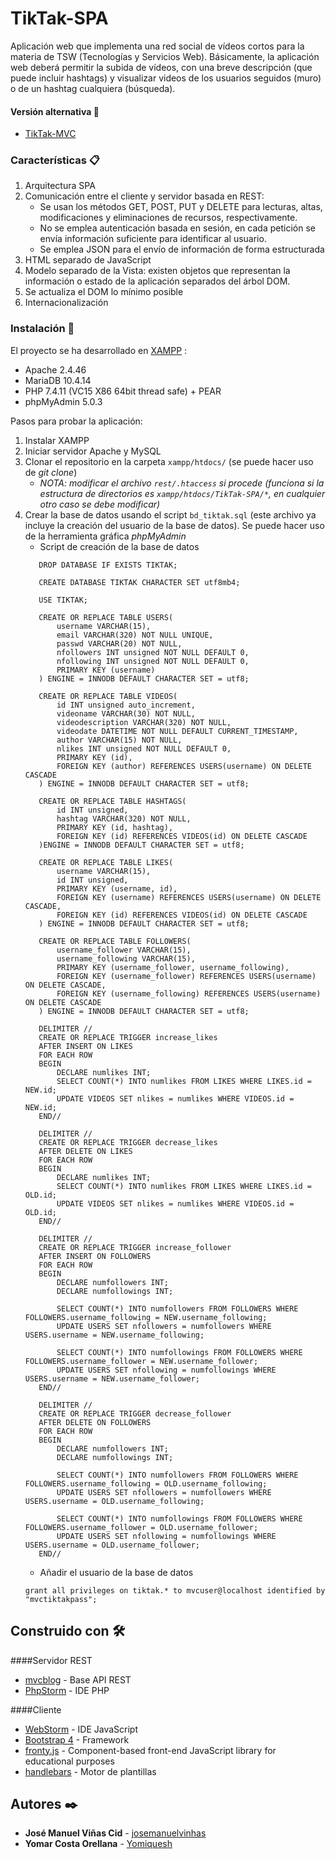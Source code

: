 # TikTak-SPA

Aplicación web que implementa una red social de vídeos cortos para la materia de TSW (Tecnologías y Servicios Web). Básicamente, la aplicación web deberá permitir la subida de vídeos, con una breve descripción (que puede incluir hashtags) y visualizar videos de los usuarios seguidos (muro) o de un hashtag cualquiera (búsqueda).

#### Versión alternativa :link:

+ [TikTak-MVC](https://github.com/josemanuelvinhas/TikTak-MVC)

### Características :clipboard:

1. Arquitectura SPA
2. Comunicación entre el cliente y servidor basada en REST:
    * Se usan los métodos GET, POST, PUT y DELETE para lecturas, altas, modificaciones y eliminaciones de recursos, respectivamente.
    * No se emplea autenticación basada en sesión, en cada petición se envía información suficiente para identificar al usuario.
    * Se emplea JSON para el envío de información de forma estructurada
3. HTML separado de JavaScript
4. Modelo separado de la Vista: existen objetos que representan la información o estado de la aplicación separados del árbol DOM.
5. Se actualiza el DOM lo mínimo posible
6. Internacionalización
            
### Instalación :wrench:

El proyecto se ha desarrollado en [XAMPP](https://www.apachefriends.org/) :

  + Apache 2.4.46
  + MariaDB 10.4.14
  + PHP 7.4.11 (VC15 X86 64bit thread safe) + PEAR
  + phpMyAdmin 5.0.3

Pasos para probar la aplicación:

1. Instalar XAMPP
2. Iniciar servidor Apache y MySQL
3. Clonar el repositorio en la carpeta `xampp/htdocs/` (se puede hacer uso de _git clone_)
    * _NOTA: modificar el archivo `rest/.htaccess` si procede (funciona si la estructura de directorios es `xampp/htdocs/TikTak-SPA/*`, en cualquier otro caso se debe modificar)_
4. Crear la base de datos usando el script `bd_tiktak.sql` (este archivo ya incluye la creación del usuario de la base de datos). Se puede hacer uso de la herramienta gráfica _phpMyAdmin_
    + Script de creación de la base de datos
     ```
        DROP DATABASE IF EXISTS TIKTAK;
        
        CREATE DATABASE TIKTAK CHARACTER SET utf8mb4;
        
        USE TIKTAK;
        
        CREATE OR REPLACE TABLE USERS(
            username VARCHAR(15),
            email VARCHAR(320) NOT NULL UNIQUE,
            passwd VARCHAR(20) NOT NULL,
            nfollowers INT unsigned NOT NULL DEFAULT 0,
        	nfollowing INT unsigned NOT NULL DEFAULT 0,
            PRIMARY KEY (username)
        ) ENGINE = INNODB DEFAULT CHARACTER SET = utf8;
        
        CREATE OR REPLACE TABLE VIDEOS(
            id INT unsigned auto_increment,
            videoname VARCHAR(30) NOT NULL,
            videodescription VARCHAR(320) NOT NULL,
            videodate DATETIME NOT NULL DEFAULT CURRENT_TIMESTAMP,
            author VARCHAR(15) NOT NULL,
            nlikes INT unsigned NOT NULL DEFAULT 0,
            PRIMARY KEY (id),
            FOREIGN KEY (author) REFERENCES USERS(username) ON DELETE CASCADE
        ) ENGINE = INNODB DEFAULT CHARACTER SET = utf8;
        
        CREATE OR REPLACE TABLE HASHTAGS(
            id INT unsigned,
            hashtag VARCHAR(320) NOT NULL,
            PRIMARY KEY (id, hashtag),
            FOREIGN KEY (id) REFERENCES VIDEOS(id) ON DELETE CASCADE
        )ENGINE = INNODB DEFAULT CHARACTER SET = utf8;
        
        CREATE OR REPLACE TABLE LIKES(
            username VARCHAR(15),
            id INT unsigned,
            PRIMARY KEY (username, id),
            FOREIGN KEY (username) REFERENCES USERS(username) ON DELETE CASCADE,
            FOREIGN KEY (id) REFERENCES VIDEOS(id) ON DELETE CASCADE
        ) ENGINE = INNODB DEFAULT CHARACTER SET = utf8;
        
        CREATE OR REPLACE TABLE FOLLOWERS(
            username_follower VARCHAR(15),
            username_following VARCHAR(15),
            PRIMARY KEY (username_follower, username_following),
            FOREIGN KEY (username_follower) REFERENCES USERS(username) ON DELETE CASCADE,
            FOREIGN KEY (username_following) REFERENCES USERS(username) ON DELETE CASCADE
        ) ENGINE = INNODB DEFAULT CHARACTER SET = utf8;
        
        DELIMITER //
        CREATE OR REPLACE TRIGGER increase_likes
        AFTER INSERT ON LIKES
        FOR EACH ROW
        BEGIN
            DECLARE numlikes INT;
            SELECT COUNT(*) INTO numlikes FROM LIKES WHERE LIKES.id = NEW.id;
            UPDATE VIDEOS SET nlikes = numlikes WHERE VIDEOS.id = NEW.id;
        END//
        
        DELIMITER //
        CREATE OR REPLACE TRIGGER decrease_likes
        AFTER DELETE ON LIKES
        FOR EACH ROW
        BEGIN
            DECLARE numlikes INT;
            SELECT COUNT(*) INTO numlikes FROM LIKES WHERE LIKES.id = OLD.id;
            UPDATE VIDEOS SET nlikes = numlikes WHERE VIDEOS.id = OLD.id;
        END//
        
        DELIMITER //
        CREATE OR REPLACE TRIGGER increase_follower
        AFTER INSERT ON FOLLOWERS
        FOR EACH ROW
        BEGIN
            DECLARE numfollowers INT;
        	DECLARE numfollowings INT;
        
            SELECT COUNT(*) INTO numfollowers FROM FOLLOWERS WHERE FOLLOWERS.username_following = NEW.username_following;
            UPDATE USERS SET nfollowers = numfollowers WHERE USERS.username = NEW.username_following;
        
            SELECT COUNT(*) INTO numfollowings FROM FOLLOWERS WHERE FOLLOWERS.username_follower = NEW.username_follower;
            UPDATE USERS SET nfollowing = numfollowings WHERE USERS.username = NEW.username_follower;
        END//
        
        DELIMITER //
        CREATE OR REPLACE TRIGGER decrease_follower
        AFTER DELETE ON FOLLOWERS
        FOR EACH ROW
        BEGIN
            DECLARE numfollowers INT;
        	DECLARE numfollowings INT;
        
            SELECT COUNT(*) INTO numfollowers FROM FOLLOWERS WHERE FOLLOWERS.username_following = OLD.username_following;
            UPDATE USERS SET nfollowers = numfollowers WHERE USERS.username = OLD.username_following;
        
            SELECT COUNT(*) INTO numfollowings FROM FOLLOWERS WHERE FOLLOWERS.username_follower = OLD.username_follower;
            UPDATE USERS SET nfollowing = numfollowings WHERE USERS.username = OLD.username_follower;
        END//
   ```
   + Añadir el usuario de la base de datos
   ```
   grant all privileges on tiktak.* to mvcuser@localhost identified by "mvctiktakpass";
   ```

## Construido con :hammer_and_wrench:

####Servidor REST
* [mvcblog](https://github.com/lipido/mvcblog) - Base API REST
* [PhpStorm](https://www.jetbrains.com/es-es/phpstorm/) - IDE PHP

####Cliente
* [WebStorm](https://www.jetbrains.com/es-es/webstorm/) - IDE JavaScript
* [Bootstrap 4](https://getbootstrap.com/docs/4.0/getting-started/introduction/) - Framework 
* [fronty.js](https://github.com/lipido/fronty.js) - Component-based front-end JavaScript library for educational purposes
* [handlebars](https://handlebarsjs.com/) - Motor de plantillas

## Autores :black_nib:

* **José Manuel Viñas Cid** -  [josemanuelvinhas](https://github.com/josemanuelvinhas)
* **Yomar Costa Orellana** - [Yomiquesh](https://github.com/Yomiquesh)
